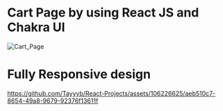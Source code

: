 # Cart Page by using React JS and Chakra UI
![Cart_Page](https://github.com/Tayyyb/React-Projects/assets/106226625/e1ffaf52-3264-4423-845a-68d22032484f)



# Fully Responsive design 
https://github.com/Tayyyb/React-Projects/assets/106226625/aeb510c7-8654-49a8-9679-92376f13611f

